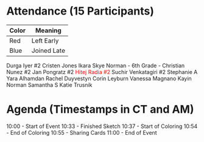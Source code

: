 # Attendance (15 Participants)
| Color | Meaning     |
| ----- | ----------- |
| Red   | Left Early  |
| Blue  | Joined Late |

Durga Iyer #2
Cristen Jones
Ikara Skye Norman - 6th Grade -
Christian Nunez #2
Jan Pongratz #2
<span style="color: red;">Hitej Radia #2</span>
Suchir Venkatagiri #2
Stephanie A
Yara Alhamdan
Rachel Duyvestyn
Corin Leyburn
Vanessa Magnano
Kayin Norman
Samantha S
Katie Trusnik

# Agenda (Timestamps in CT and AM)
10:00 - Start of Event
10:33 - Finished Sketch
10:37 - Start of Coloring
10:54 - End of Coloring
10:55 - Sharing Cards
11:00 - End of Event
